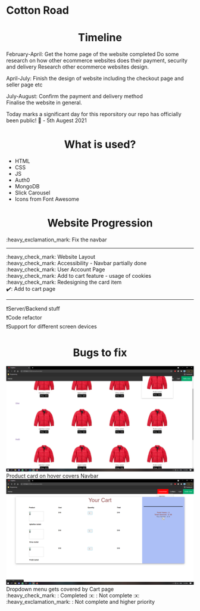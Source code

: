 # Cotton Road

<h1 align="center"> Timeline</h1>	
February-April: Get the home page of the website completed
		Do some research on how other ecommerce websites does their payment, security and delivery  
		Research other ecommerce websites design.   

April-July: Finish the design of website including the checkout page and seller page etc  

July-August: Confirm the payment and delivery method  
	     Finalise the website in general.  
	      
Today marks a significant day for this reporsitory our repo has officially been public! 🥳 - 5th Augest 2021	      
<h1 align="center">What is used?</h1>
<ul>
	<li>HTML</li>
	<li>CSS</li>
	<li>JS</li>
	<li>Auth0</li>
	<li>MongoDB</li>
	<li>Slick Carousel</li>
	<li>Icons from Font Awesome</li>
</ul>
<h1 align="center">Website Progression</h1>
:heavy_exclamation_mark: Fix the navbar<br>
<hr>
:heavy_check_mark: Website Layout<br>
:heavy_check_mark: Accessibility - Navbar partially done<br>
:heavy_check_mark: User Account Page<br>
:heavy_check_mark: Add to cart feature - usage of cookies <br>
:heavy_check_mark: Redesigning the card item <br>
✔️: Add to cart page <br>
<hr>

:heavy_exclamation_mark:Server/Backend stuff <br>
:heavy_exclamation_mark:Code refactor <br>
:heavy_exclamation_mark:Support for different screen devices <br>


<h1 align="center">Bugs to fix</h1>
<img src="bugsImages/Untitled.png">
Product card on hover covers Navbar
<br>
<img src="bugsImages/1Untitled.png">
Dropdown menu gets covered by Cart page
<br>
:heavy_check_mark: : Completed
:x: : Not complete
:x: :heavy_exclamation_mark: : Not complete and higher priority

